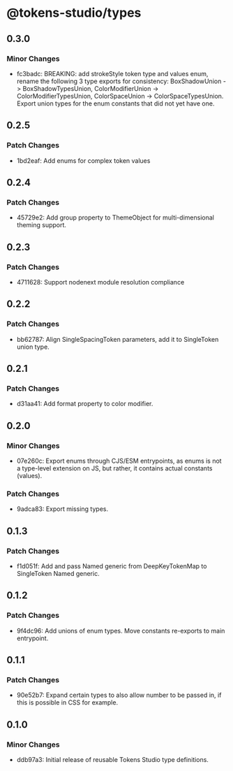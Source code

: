 # @tokens-studio/types

## 0.3.0

### Minor Changes

- fc3badc: BREAKING: add strokeStyle token type and values enum, rename the following 3 type exports for consistency: BoxShadowUnion -> BoxShadowTypesUnion, ColorModifierUnion -> ColorModifierTypesUnion, ColorSpaceUnion -> ColorSpaceTypesUnion. Export union types for the enum constants that did not yet have one.

## 0.2.5

### Patch Changes

- 1bd2eaf: Add enums for complex token values

## 0.2.4

### Patch Changes

- 45729e2: Add group property to ThemeObject for multi-dimensional theming support.

## 0.2.3

### Patch Changes

- 4711628: Support nodenext module resolution compliance

## 0.2.2

### Patch Changes

- bb62787: Align SingleSpacingToken parameters, add it to SingleToken union type.

## 0.2.1

### Patch Changes

- d31aa41: Add format property to color modifier.

## 0.2.0

### Minor Changes

- 07e260c: Export enums through CJS/ESM entrypoints, as enums is not a type-level extension on JS, but rather, it contains actual constants (values).

### Patch Changes

- 9adca83: Export missing types.

## 0.1.3

### Patch Changes

- f1d051f: Add and pass Named generic from DeepKeyTokenMap to SingleToken Named generic.

## 0.1.2

### Patch Changes

- 9f4dc96: Add unions of enum types. Move constants re-exports to main entrypoint.

## 0.1.1

### Patch Changes

- 90e52b7: Expand certain types to also allow number to be passed in, if this is possible in CSS for example.

## 0.1.0

### Minor Changes

- ddb97a3: Initial release of reusable Tokens Studio type definitions.
